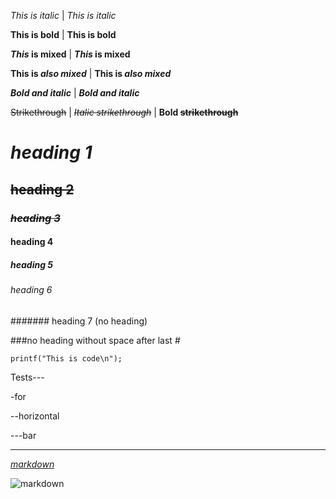 *This is italic* | _This is italic_

**This is bold** | __This is bold__

**_This_ is mixed** | __*This* is mixed__

**This is _also mixed_** | __This is *also mixed*__

***Bold and italic*** | ___Bold and italic___

~~Strikethrough~~ | ~~*Italic strikethrough*~~ | **Bold ~~strikethrough~~**


# *heading 1*
## ~~heading 2~~
### ~~_heading 3_~~
#### heading 4
##### heading 5
###### heading 6
####### heading 7 (no heading)

###no heading without space after last #

`printf("This is code\n");`

Tests---

-for

--horizontal

---bar

---

[*markdown*]( https://en.wikipedia.org/wiki/Markdown "markdown on wikipedia")

![markdown]( https://upload.wikimedia.org/wikipedia/commons/4/48/Markdown-mark.svg "markdown")
